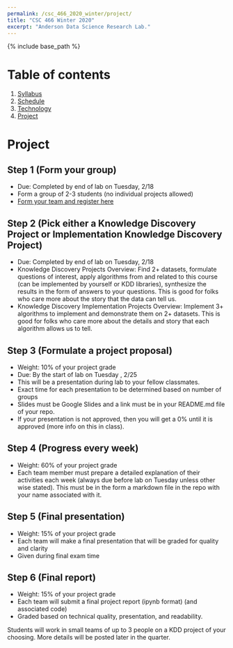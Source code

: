```yaml
---
permalink: /csc_466_2020_winter/project/
title: "CSC 466 Winter 2020"
excerpt: "Anderson Data Science Research Lab."
---
```


{% include base_path %}

# Table of contents
1. [Syllabus](/csc_466_2020_winter/)
2. [Schedule](/csc_466_2020_winter/schedule/)
3. [Technology](/csc_466_2020_winter/technology/)
4. [Project](/csc_466_2020_winter/project/)

# Project
## Step 1 (Form your group)
* Due: Completed by end of lab on Tuesday, 2/18
* Form a group of 2-3 students (no individual projects allowed)
* <a href="https://classroom.github.com/g/NCLnE38D">Form your team and register here</a>


## Step 2 (Pick either a Knowledge Discovery Project or Implementation Knowledge Discovery Project)
* Due: Completed by end of lab on Tuesday, 2/18
* Knowledge Discovery Projects Overview: Find 2+ datasets, formulate questions of interest, apply algorithms from and related to this course (can be implemented by yourself or KDD libraries), synthesize the results in the form of answers to your questions. This is good for folks who care more about the story that the data can tell us.
* Knowledge Discovery Implementation Projects Overview: Implement 3+ algorithms to implement and demonstrate them on 2+ datasets. This is good for folks who care more about the details and story that each algorithm allows us to tell.

## Step 3 (Formulate a project proposal)
* Weight: 10% of your project grade
* Due: By the start of lab on Tuesday , 2/25
* This will be a presentation during lab to your fellow classmates.
* Exact time for each presentation to be determined based on number of groups
* Slides must be Google Slides and a link must be in your README.md file of your repo.
* If your presentation is not approved, then you will get a 0% until it is approved (more info on this in class).

## Step 4 (Progress every week)
* Weight: 60% of your project grade
* Each team member must prepare a detailed explanation of their activities each week (always due before lab on Tuesday unless other wise stated). This must be in the form a markdown file in the repo with your name associated with it.

## Step 5 (Final presentation)
* Weight: 15% of your project grade
* Each team will make a final presentation that will be graded for quality and clarity
* Given during final exam time

## Step 6 (Final report)
* Weight: 15% of your project grade
* Each team will submit a final project report (ipynb format) (and associated code)
* Graded based on technical quality, presentation, and readability.

Students will work in small teams of up to 3 people on a KDD project of your choosing. More details will be posted later in the quarter.
